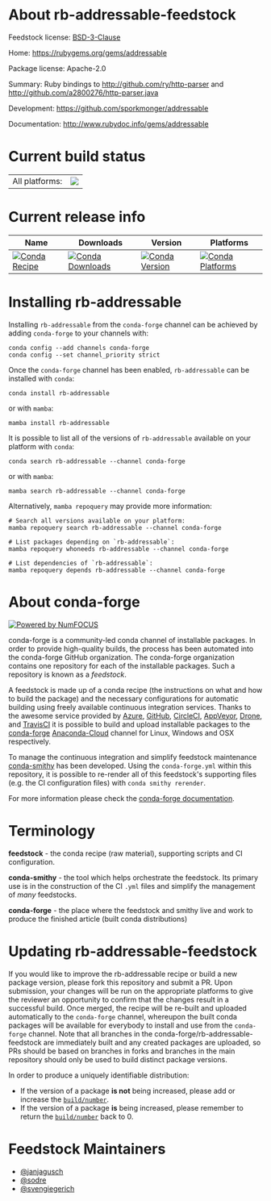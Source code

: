 About rb-addressable-feedstock
==============================

Feedstock license: [BSD-3-Clause](https://github.com/conda-forge/rb-addressable-feedstock/blob/main/LICENSE.txt)

Home: https://rubygems.org/gems/addressable

Package license: Apache-2.0

Summary: Ruby bindings to http://github.com/ry/http-parser and http://github.com/a2800276/http-parser.java

Development: https://github.com/sporkmonger/addressable

Documentation: http://www.rubydoc.info/gems/addressable

Current build status
====================


<table><tr><td>All platforms:</td>
    <td>
      <a href="https://dev.azure.com/conda-forge/feedstock-builds/_build/latest?definitionId=7598&branchName=main">
        <img src="https://dev.azure.com/conda-forge/feedstock-builds/_apis/build/status/rb-addressable-feedstock?branchName=main">
      </a>
    </td>
  </tr>
</table>

Current release info
====================

| Name | Downloads | Version | Platforms |
| --- | --- | --- | --- |
| [![Conda Recipe](https://img.shields.io/badge/recipe-rb--addressable-green.svg)](https://anaconda.org/conda-forge/rb-addressable) | [![Conda Downloads](https://img.shields.io/conda/dn/conda-forge/rb-addressable.svg)](https://anaconda.org/conda-forge/rb-addressable) | [![Conda Version](https://img.shields.io/conda/vn/conda-forge/rb-addressable.svg)](https://anaconda.org/conda-forge/rb-addressable) | [![Conda Platforms](https://img.shields.io/conda/pn/conda-forge/rb-addressable.svg)](https://anaconda.org/conda-forge/rb-addressable) |

Installing rb-addressable
=========================

Installing `rb-addressable` from the `conda-forge` channel can be achieved by adding `conda-forge` to your channels with:

```
conda config --add channels conda-forge
conda config --set channel_priority strict
```

Once the `conda-forge` channel has been enabled, `rb-addressable` can be installed with `conda`:

```
conda install rb-addressable
```

or with `mamba`:

```
mamba install rb-addressable
```

It is possible to list all of the versions of `rb-addressable` available on your platform with `conda`:

```
conda search rb-addressable --channel conda-forge
```

or with `mamba`:

```
mamba search rb-addressable --channel conda-forge
```

Alternatively, `mamba repoquery` may provide more information:

```
# Search all versions available on your platform:
mamba repoquery search rb-addressable --channel conda-forge

# List packages depending on `rb-addressable`:
mamba repoquery whoneeds rb-addressable --channel conda-forge

# List dependencies of `rb-addressable`:
mamba repoquery depends rb-addressable --channel conda-forge
```


About conda-forge
=================

[![Powered by
NumFOCUS](https://img.shields.io/badge/powered%20by-NumFOCUS-orange.svg?style=flat&colorA=E1523D&colorB=007D8A)](https://numfocus.org)

conda-forge is a community-led conda channel of installable packages.
In order to provide high-quality builds, the process has been automated into the
conda-forge GitHub organization. The conda-forge organization contains one repository
for each of the installable packages. Such a repository is known as a *feedstock*.

A feedstock is made up of a conda recipe (the instructions on what and how to build
the package) and the necessary configurations for automatic building using freely
available continuous integration services. Thanks to the awesome service provided by
[Azure](https://azure.microsoft.com/en-us/services/devops/), [GitHub](https://github.com/),
[CircleCI](https://circleci.com/), [AppVeyor](https://www.appveyor.com/),
[Drone](https://cloud.drone.io/welcome), and [TravisCI](https://travis-ci.com/)
it is possible to build and upload installable packages to the
[conda-forge](https://anaconda.org/conda-forge) [Anaconda-Cloud](https://anaconda.org/)
channel for Linux, Windows and OSX respectively.

To manage the continuous integration and simplify feedstock maintenance
[conda-smithy](https://github.com/conda-forge/conda-smithy) has been developed.
Using the ``conda-forge.yml`` within this repository, it is possible to re-render all of
this feedstock's supporting files (e.g. the CI configuration files) with ``conda smithy rerender``.

For more information please check the [conda-forge documentation](https://conda-forge.org/docs/).

Terminology
===========

**feedstock** - the conda recipe (raw material), supporting scripts and CI configuration.

**conda-smithy** - the tool which helps orchestrate the feedstock.
                   Its primary use is in the construction of the CI ``.yml`` files
                   and simplify the management of *many* feedstocks.

**conda-forge** - the place where the feedstock and smithy live and work to
                  produce the finished article (built conda distributions)


Updating rb-addressable-feedstock
=================================

If you would like to improve the rb-addressable recipe or build a new
package version, please fork this repository and submit a PR. Upon submission,
your changes will be run on the appropriate platforms to give the reviewer an
opportunity to confirm that the changes result in a successful build. Once
merged, the recipe will be re-built and uploaded automatically to the
`conda-forge` channel, whereupon the built conda packages will be available for
everybody to install and use from the `conda-forge` channel.
Note that all branches in the conda-forge/rb-addressable-feedstock are
immediately built and any created packages are uploaded, so PRs should be based
on branches in forks and branches in the main repository should only be used to
build distinct package versions.

In order to produce a uniquely identifiable distribution:
 * If the version of a package **is not** being increased, please add or increase
   the [``build/number``](https://docs.conda.io/projects/conda-build/en/latest/resources/define-metadata.html#build-number-and-string).
 * If the version of a package **is** being increased, please remember to return
   the [``build/number``](https://docs.conda.io/projects/conda-build/en/latest/resources/define-metadata.html#build-number-and-string)
   back to 0.

Feedstock Maintainers
=====================

* [@janjagusch](https://github.com/janjagusch/)
* [@sodre](https://github.com/sodre/)
* [@svengiegerich](https://github.com/svengiegerich/)

